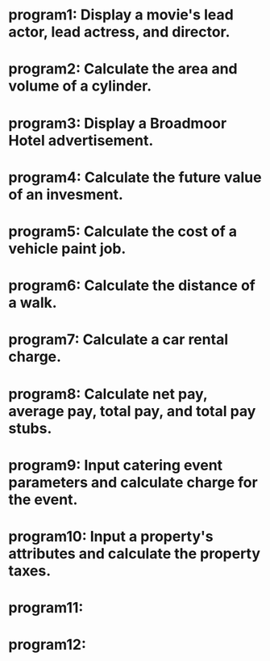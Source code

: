 # program1: Display a movie's lead actor, lead actress, and director.
# program2: Calculate the area and volume of a cylinder.
# program3: Display a Broadmoor Hotel advertisement.
# program4: Calculate the future value of an invesment.
# program5: Calculate the cost of a vehicle paint job.
# program6: Calculate the distance of a walk.
# program7: Calculate a car rental charge.
# program8: Calculate net pay, average pay, total pay, and total pay stubs.
# program9: Input catering event parameters and calculate charge for the event.
# program10: Input a property's attributes and calculate the property taxes.
# program11: 
# program12: 
